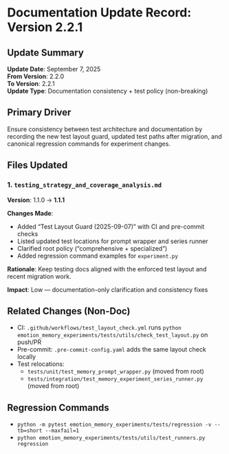 # Documentation Update Record: Version 2.2.1
<!-- Update Record: From v2.2.0 to v2.2.1 - Test Layout Guard & Path Updates - 2025-09-07 -->

## Update Summary

**Update Date**: September 7, 2025  
**From Version**: 2.2.0  
**To Version**: 2.2.1  
**Update Type**: Documentation consistency + test policy (non-breaking)

## Primary Driver

Ensure consistency between test architecture and documentation by recording the new test layout guard, updated test paths after migration, and canonical regression commands for experiment changes.

## Files Updated

### 1. `testing_strategy_and_coverage_analysis.md`
**Version**: 1.1.0 → **1.1.1**

**Changes Made**:
- Added “Test Layout Guard (2025-09-07)” with CI and pre-commit checks
- Listed updated test locations for prompt wrapper and series runner
- Clarified root policy (“comprehensive + specialized”)
- Added regression command examples for `experiment.py`

**Rationale**: Keep testing docs aligned with the enforced test layout and recent migration work.

**Impact**: Low — documentation-only clarification and consistency fixes

## Related Changes (Non-Doc)
- CI: `.github/workflows/test_layout_check.yml` runs `python emotion_memory_experiments/tests/utils/check_test_layout.py` on push/PR
- Pre-commit: `.pre-commit-config.yaml` adds the same layout check locally
- Test relocations:
  - `tests/unit/test_memory_prompt_wrapper.py` (moved from root)
  - `tests/integration/test_memory_experiment_series_runner.py` (moved from root)

## Regression Commands
- `python -m pytest emotion_memory_experiments/tests/regression -v --tb=short --maxfail=1`
- `python emotion_memory_experiments/tests/utils/test_runners.py regression`
